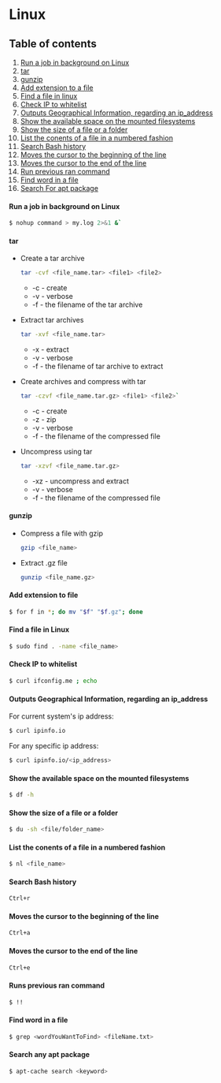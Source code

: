 # Linux

## Table of contents

1) [Run a job in background on Linux](#runAJobInBack)
2) [tar](#tar)
3) [gunzip](#gunzip)
4) [Add extension to a file](#addExtensionToAFile)
5) [Find a file in linux](#findAFile)
6) [Check IP to whitelist](#checkIpToWhitelist)
7) [Outputs Geographical Information, regarding an ip_address](#outputGeographicalInfo)
9) [Show the available space on the mounted filesystems](#showFilesystemSpace)
10) [Show the size of a file or a folder](#showSizeOfFile)
11) [List the conents of a file in a numbered fashion](#listContentsOfAFile)
12) [Search Bash history](#searchBashHistory)
13) [Moves the cursor to the beginning of the line](#moveCursorToTheBeginning)
14) [Moves the cursor to the end of the line](#moveCursorToTheEndOfLine)
15) [Run previous ran command](#runPreviousCommand)
16) [Find word in a file](#findWordInAFile)
16) [Search For apt package](#searchAptPackage)

#### <a name="runAJobInBack"></a> Run a job in background on Linux

```bash
$ nohup command > my.log 2>&1 &`
```

#### <a name="tar"></a> tar

* Create a tar archive
    ```bash
    tar -cvf <file_name.tar> <file1> <file2>
    ```
    * -c - create
    * -v - verbose
    * -f - the filename of the tar archive

* Extract tar archives
    ```bash
    tar -xvf <file_name.tar>
    ```
    * -x - extract
    * -v - verbose
    * -f - the filename of tar archive to extract

* Create archives and compress with tar
    ```bash
    tar -czvf <file_name.tar.gz> <file1> <file2>`
    ```
    * -c - create
    * -z - zip
    * -v - verbose
    * -f - the filename of the compressed file

*  Uncompress using tar
    ```bash
    tar -xzvf <file_name.tar.gz>
    ```

    * -xz - uncompress and extract
    * -v - verbose
    * -f - the filename of the compressed file
#### <a name="gunzip"></a> gunzip

* Compress a file with gzip
    ```bash
    gzip <file_name>
    ```

* Extract .gz file
    ```bash
    gunzip <file_name.gz>
    ```

#### <a name="addExtensionToAFile"></a> Add extension to file
```bash
$ for f in *; do mv "$f" "$f.gz"; done
```

#### <a name="findAFile"></a> Find a file in Linux
```bash
$ sudo find . -name <file_name>
```

#### <a name="checkIpToWhitelist"></a> Check IP to whitelist
```bash
$ curl ifconfig.me ; echo
```

#### <a name="outputGeographicalInfo"></a> Outputs Geographical Information, regarding an ip_address
For current system's ip address:

```bash
$ curl ipinfo.io
```

For any specific ip address:

```bash
$ curl ipinfo.io/<ip_address>
```

#### <a name="showFilesystemSpace"></a> Show the available space on the mounted filesystems
```bash
$ df -h
```

#### <a name="showSizeOfFile"></a> Show the size of a file or a folder
```bash
$ du -sh <file/folder_name>
```

#### <a name="listContentsOfAFile"></a> List the conents of a file in a numbered fashion
```bash
$ nl <file_name>
```

#### <a name="searchBashHistory"></a> Search Bash history
```bash
Ctrl+r
```

#### <a name="moveCursorToTheBeginning"></a> Moves the cursor to the beginning of the line
```bash
Ctrl+a
```

#### <a name="moveCursorToTheEndOfLine"></a> Moves the cursor to the end of the line
```bash
Ctrl+e
```

#### <a name="runPreviousCommand"></a> Runs previous ran command
```bash
$ !!
```

#### <a name="findWordInAFile"></a> Find word in a file
```bash
$ grep <wordYouWantToFind> <fileName.txt>
```

#### <a name="searchAptPackage"></a> Search any apt package
```bash
$ apt-cache search <keyword>
```